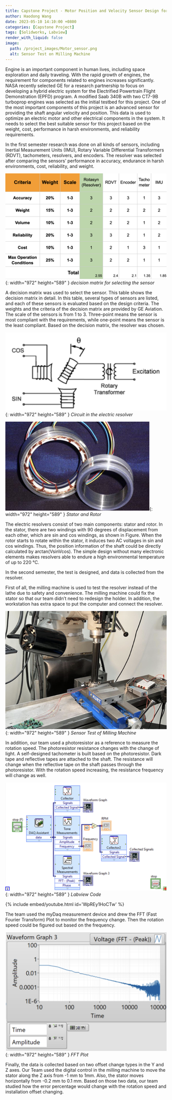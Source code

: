 ```yaml
---
title: Capstone Project - Motor Position and Velocity Sensor Design for GE Aviation
author: Haodong Wang
date: 2023-05-10 14:10:00 +0800
categories: [Capstone Project]
tags: [Solidworks, Labview]
render_with_liquid: false
image:
  path: /project_images/Motor_sensor.png
  alt: Sensor Test on Milling Machine
---
```



Engine is an important component in human lives, including space exploration and daily traveling. With the rapid growth of engines, the requirement for components related to engines increases significantly. NASA recently selected GE for a research partnership to focus on developing a hybrid electric system for the Electrified Powertrain Flight Demonstration (EPFD) program. A modified Saab 340B with two CT7-9B turboprop engines was selected as the initial testbed for this project. One of the most important components of this project is an advanced sensor for providing the shaft angular velocity and position. This data is used to optimize an electric motor and other electrical components in the system. It needs to select the best suitable sensor for this project based on the weight, cost, performance in harsh environments, and reliability requirements. 

In the first semester research was done on all kinds of sensors, including Inertial Measurement Units (IMU), Rotary Variable Differential Transformers (RDVT), tachometers, resolvers, and encoders. The resolver was selected after comparing the sensors’ performance in accuracy, endurance in harsh environments, cost, reliability, and weight. 

![Desktop View](/project_images/capstone_project/Motor_Sensor1.png){: width="972" height="589" }
_decision matrix for selecting the sensor_

A decision matrix was used to select the sensor. This table shows the decision matrix in detail. In this table, several types of sensors are listed, and each of these sensors is evaluated based on the design criteria. The weights and the criteria of the decision matrix are provided by GE Aviation. The scale of the sensors is from 1 to 3. Three-point means the sensor is most compliant with the requirements, while one-point means the sensor is the least compliant. Based on the decision matrix, the resolver was chosen. 

![Desktop View](/project_images/capstone_project/circuit_resolver.png){: width="972" height="589" }
_Circuit in the electric resolver_

![Desktop View](/project_images/capstone_project/stator_rotor.png){: width="972" height="589" }
_Stator and Rotor_


The electric resolvers consist of two main components: stator and rotor. In the stator, there are two windings with 90 degrees of displacement from each other, which are sin and cos windings, as shown in Figure. When the rotor starts to rotate within the stator, it induces two AC voltages in sin and cos windings. Thus, the position information of the shaft could be directly calculated by arctan(VsinVcos). The simple design without many electronic elements makes resolvers able to endure a high environmental temperature of up to 220 °C. 


In the second semester, the test is designed, and data is collected from the resolver. 

First of all, the milling machine is used to test the resolver instead of the lathe due to safety and convenience. The milling machine could fix the stator so that our team didn’t need to redesign the holder. In addition, the workstation has extra space to put the computer and connect the resolver. 

![Desktop View](/project_images/Motor_sensor.png){: width="972" height="589" }
_Sensor Test of Milling Machine_


In addition, our team used a photoresistor as a reference to measure the rotation speed. The photoresistor resistance changes with the change of light. A self-designed tachometer is built based on the photoresistor. Dark tape and reflective tapes are attached to the shaft. The resistance will change when the reflective tape on the shaft passes through the photoresistor. With the rotation speed increasing, the resistance frequency will change as well. 

![Desktop View](/project_images/capstone_project/Labview_code.png){: width="972" height="589" }
_Labview Code_


{% include embed/youtube.html id='WpREy1HoCTw' %}



The team used the myDaq measurement device and drew the FFT (Fast Fourier Transform) Plot to monitor the frequency change. Then the rotation speed could be figured out based on the frequency. 

![Desktop View](/project_images/capstone_project/FFT_plot.png){: width="972" height="589" }
_FFT Plot_


Finally, the data is collected based on two offset change types in the Y and Z axes. Our Team used the digital control in the milling machine to move the stator along the Z axis from -1 mm to 1mm.  Also, the stator moves horizontally from -0.2 mm to 0.1 mm. Based on those two data, our team studied how the error percentage would change with the rotation speed and installation offset changing.
